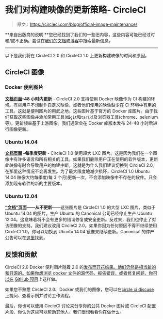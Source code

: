 # 我们对构建映像的更新策略- CircleCI

> 原文：<https://circleci.com/blog/official-image-maintenance/>

**来自出版商的说明:**您已经找到了我们的一些旧内容，这些内容可能已经过时和/或不正确。尝试在[我们的文档](https://circleci.com/docs/)或[博客](https://circleci.com/blog/)中搜索最新信息。

* * *

以下是我们将在 CircleCI 2.0 和 CircleCI 1.0 上更新构建映像的时间和原因。

## CircleCI 图像

### Docker 便利图片

**[文档页面](https://circleci.com/docs/circleci-images/)-48 小时内更新** - CircleCI 2.0 支持使用 Docker 映像作为 CI 构建的环境。有些用户不想制作自定义映像，或者他们使用的映像缺少在 CI 环境中有用的工具。这就是便利图片的用武之地。这些图片基于官方的 Docker 库图片。由于我们获取这些图像并添加常用工具(如`git`和`tar`)以及浏览器工具(chrome、selenium 等)，更新频率基于上游图像。我们通常会在 Docker 库版本发布 24-48 小时后进行图像更新。

### Ubuntu 14.04

**[文档页面](https://circleci.com/docs/1.0/build-image-trusty/) -每季度更新** - CircleCI 1.0 使用超大 LXC 图片。这是因为我们在一个图像中有许多语言和所有相关的工具。如果我们删除用户正在使用的软件版本，更新此映像有时会导致用户的构建中断。这就是为什么我们建议切换到 CircleCI 2.0，在那里这种情况不会再发生。为了最大限度地减少损坏，CircleCI 1.0 Ubuntu 14.04 映像大约每季度(每 3 个月)更新一次。不会添加映像中不存在的软件。只会添加现有软件的新的主要版本。

### Ubuntu 12.04

**[“文档”页面](https://circleci.com/docs/1.0/build-image-precise/)——从不更新**——这张图片是 CircleCI 1.0 的大型 LXC 图片，类似于 Ubuntu 14.04 的图片。生产 Ubuntu 的 Canonical 公司已经停止生产 Ubuntu 12.04。这意味着将不会有更多的错误修复或安全更新。反过来，我们也停止了对该图像的支持。我们建议改用 CircleCI 2.0。如果你因为任何原因不得不继续使用 CircleCI 1.0，你可以切换到 Ubuntu 14.04 镜像来继续更新。Canonical 的停产公告可以在[这里](https://lists.ubuntu.com/archives/ubuntu-announce/2017-March/000218.html)找到。

## 反馈和贡献

CircleCI 2.0 Docker 便利图片随着 2.0 的[发布而开花结果。他们仍然是相当新的和开源的。如果你想浏览 docker 文件的源代码，报告错误，或者修复问题，你可以在](https://circleci.com/blog/launching-today-circleci-2-0-reaches-general-availability/) [GitHub 项目](https://github.com/circleci/circleci-images)上这样做。

如果您不熟悉 CircleCI 2.0、Docker 或我们的图像，您可以在[circle ci discuse](https://discuss.circleci.com/)上提问、查看示例并讨论工作流程。

最后，你也可以使用 CircleCI 讨论来分享你的公共 Docker 图片或 CircleCI 配置片段，你认为这些可以帮助其他人。我们很想看看你在做什么。